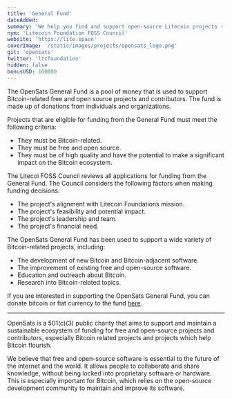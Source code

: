 ```yaml
---
title: 'General Fund'
dateAdded: 
summary: 'We help you find and support open-source Litecoin projects - helping create a better tomorrow, today.'
nym: 'Litecoin Foundation FOSS Council'
website: 'https://lite.space'
coverImage: '/static/images/projects/opensats_logo.png'
git: 'opensats'
twitter: 'ltcfoundation'
hidden: false
bonusUSD: 100000
---
```


The OpenSats General Fund is a pool of money that is used to support
Bitcoin-related free and open source projects and contributors. The fund is made
up of donations from individuals and organizations.

Projects that are eligible for funding from the General Fund must meet the
following criteria:

- They must be Bitcoin-related.
- They must be free and open source.
- They must be of high quality and have the potential to make a significant impact on the Bitcoin ecosystem.

The Litecoi FOSS Council reviews all applications for funding from the
General Fund. The Council considers the following factors when making funding
decisions:

- The project's alignment with Litecoin Foundations mission.
- The project's feasibility and potential impact.
- The project's leadership and team.
- The project's financial need.

The OpenSats General Fund has been used to support a wide variety of
Bitcoin-related projects, including:

- The development of new Bitcoin and Bitcoin-adjacent software.
- The improvement of existing free and open-source software.
- Education and outreach about Bitcoin.
- Research into Bitcoin-related topics.

If you are interested in supporting the OpenSats General Fund, you can donate
bitcoin or fiat currency to the fund [here](#top).

---

OpenSats is a 501(c)(3) public charity that aims to support and maintain a
sustainable ecosystem of funding for free and open-source projects and
contributors, especially Bitcoin related projects and projects which help
Bitcoin flourish.

We believe that free and open-source software is essential to the future of the
internet and the world. It allows people to collaborate and share knowledge,
without being locked into proprietary software or hardware. This is especially
important for Bitcoin, which  relies on the open-source development community to
maintain and improve its software.
